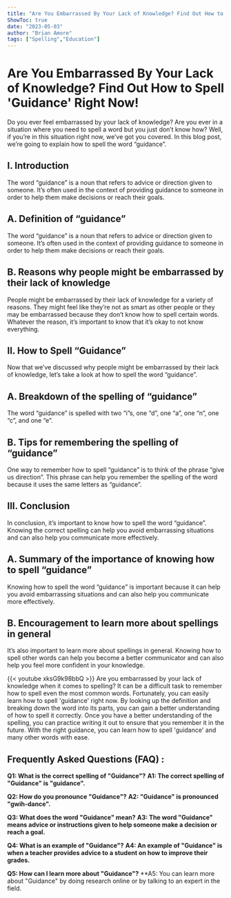 ```yaml
---
title: "Are You Embarrassed By Your Lack of Knowledge? Find Out How to Spell 'Guidance' Right Now!"
ShowToc: true 
date: "2023-05-03"
author: "Brian Amore" 
tags: ["Spelling","Education"]
---
```

# Are You Embarrassed By Your Lack of Knowledge? Find Out How to Spell 'Guidance' Right Now!

Do you ever feel embarrassed by your lack of knowledge? Are you ever in a situation where you need to spell a word but you just don’t know how? Well, if you’re in this situation right now, we’ve got you covered. In this blog post, we’re going to explain how to spell the word “guidance”.

## I. Introduction 

The word “guidance” is a noun that refers to advice or direction given to someone. It’s often used in the context of providing guidance to someone in order to help them make decisions or reach their goals.

## A. Definition of “guidance”

The word “guidance” is a noun that refers to advice or direction given to someone. It’s often used in the context of providing guidance to someone in order to help them make decisions or reach their goals.

## B. Reasons why people might be embarrassed by their lack of knowledge

People might be embarrassed by their lack of knowledge for a variety of reasons. They might feel like they’re not as smart as other people or they may be embarrassed because they don’t know how to spell certain words. Whatever the reason, it’s important to know that it’s okay to not know everything.

## II. How to Spell “Guidance”

Now that we’ve discussed why people might be embarrassed by their lack of knowledge, let’s take a look at how to spell the word “guidance”.

## A. Breakdown of the spelling of “guidance”

The word “guidance” is spelled with two “i”s, one “d”, one “a”, one “n”, one “c”, and one “e”.

## B. Tips for remembering the spelling of “guidance”

One way to remember how to spell “guidance” is to think of the phrase “give us direction”. This phrase can help you remember the spelling of the word because it uses the same letters as “guidance”.

## III. Conclusion

In conclusion, it’s important to know how to spell the word “guidance”. Knowing the correct spelling can help you avoid embarrassing situations and can also help you communicate more effectively.

## A. Summary of the importance of knowing how to spell “guidance”

Knowing how to spell the word “guidance” is important because it can help you avoid embarrassing situations and can also help you communicate more effectively.

## B. Encouragement to learn more about spellings in general

It’s also important to learn more about spellings in general. Knowing how to spell other words can help you become a better communicator and can also help you feel more confident in your knowledge.

{{< youtube xksG9k98bbQ >}} 
Are you embarrassed by your lack of knowledge when it comes to spelling? It can be a difficult task to remember how to spell even the most common words. Fortunately, you can easily learn how to spell 'guidance' right now. By looking up the definition and breaking down the word into its parts, you can gain a better understanding of how to spell it correctly. Once you have a better understanding of the spelling, you can practice writing it out to ensure that you remember it in the future. With the right guidance, you can learn how to spell 'guidance' and many other words with ease.

## Frequently Asked Questions (FAQ) :
**Q1: What is the correct spelling of "Guidance"?**
**A1: The correct spelling of "Guidance" is "guidance".**

**Q2: How do you pronounce "Guidance"?**
**A2: "Guidance" is pronounced "gwih-dance".**

**Q3: What does the word "Guidance" mean?**
**A3: The word "Guidance" means advice or instructions given to help someone make a decision or reach a goal.**

**Q4: What is an example of "Guidance"?**
**A4: An example of "Guidance" is when a teacher provides advice to a student on how to improve their grades.**

**Q5: How can I learn more about "Guidance"?**
**A5: You can learn more about "Guidance" by doing research online or by talking to an expert in the field.





